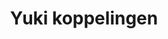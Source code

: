 ---
title: Yuki koppelingen
key: yuki
image: /images/@stock/Logos/yuki-koppelingen.png
link_to: /koppelingen/yuki
klass: boekhoud 
layout: koppelingen
referral-url:
---